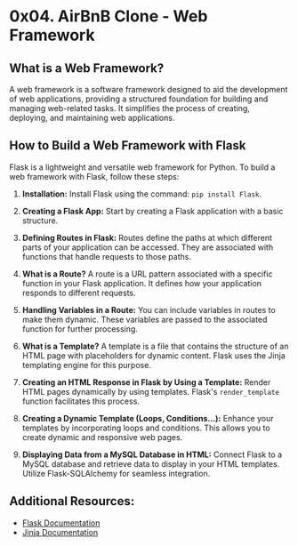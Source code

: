 # 0x04. AirBnB Clone - Web Framework

## What is a Web Framework?

A web framework is a software framework designed to aid the development of web applications, providing a structured foundation for building and managing web-related tasks. It simplifies the process of creating, deploying, and maintaining web applications.

## How to Build a Web Framework with Flask

Flask is a lightweight and versatile web framework for Python. To build a web framework with Flask, follow these steps:

1. **Installation:**
   Install Flask using the command: `pip install Flask`.

2. **Creating a Flask App:**
   Start by creating a Flask application with a basic structure.

3. **Defining Routes in Flask:**
   Routes define the paths at which different parts of your application can be accessed. They are associated with functions that handle requests to those paths.

4. **What is a Route?**
   A route is a URL pattern associated with a specific function in your Flask application. It defines how your application responds to different requests.

5. **Handling Variables in a Route:**
   You can include variables in routes to make them dynamic. These variables are passed to the associated function for further processing.

6. **What is a Template?**
   A template is a file that contains the structure of an HTML page with placeholders for dynamic content. Flask uses the Jinja templating engine for this purpose.

7. **Creating an HTML Response in Flask by Using a Template:**
   Render HTML pages dynamically by using templates. Flask's `render_template` function facilitates this process.

8. **Creating a Dynamic Template (Loops, Conditions...):**
   Enhance your templates by incorporating loops and conditions. This allows you to create dynamic and responsive web pages.

9. **Displaying Data from a MySQL Database in HTML:**
   Connect Flask to a MySQL database and retrieve data to display in your HTML templates. Utilize Flask-SQLAlchemy for seamless integration.

## Additional Resources:
- [Flask Documentation](https://flask.palletsprojects.com/)
- [Jinja Documentation](https://jinja.palletsprojects.com/)
